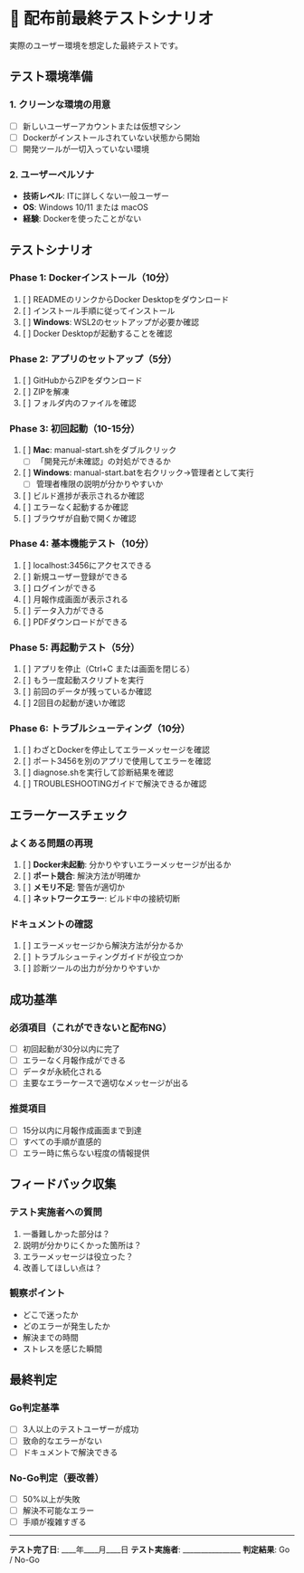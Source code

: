 # 🧪 配布前最終テストシナリオ

実際のユーザー環境を想定した最終テストです。

## テスト環境準備

### 1. クリーンな環境の用意
- [ ] 新しいユーザーアカウントまたは仮想マシン
- [ ] Dockerがインストールされていない状態から開始
- [ ] 開発ツールが一切入っていない環境

### 2. ユーザーペルソナ
- **技術レベル**: ITに詳しくない一般ユーザー
- **OS**: Windows 10/11 または macOS
- **経験**: Dockerを使ったことがない

## テストシナリオ

### Phase 1: Dockerインストール（10分）
1. [ ] READMEのリンクからDocker Desktopをダウンロード
2. [ ] インストール手順に従ってインストール
3. [ ] **Windows**: WSL2のセットアップが必要か確認
4. [ ] Docker Desktopが起動することを確認

### Phase 2: アプリのセットアップ（5分）
1. [ ] GitHubからZIPをダウンロード
2. [ ] ZIPを解凍
3. [ ] フォルダ内のファイルを確認

### Phase 3: 初回起動（10-15分）
1. [ ] **Mac**: manual-start.shをダブルクリック
   - [ ] 「開発元が未確認」の対処ができるか
2. [ ] **Windows**: manual-start.batを右クリック→管理者として実行
   - [ ] 管理者権限の説明が分かりやすいか
3. [ ] ビルド進捗が表示されるか確認
4. [ ] エラーなく起動するか確認
5. [ ] ブラウザが自動で開くか確認

### Phase 4: 基本機能テスト（10分）
1. [ ] localhost:3456にアクセスできる
2. [ ] 新規ユーザー登録ができる
3. [ ] ログインができる
4. [ ] 月報作成画面が表示される
5. [ ] データ入力ができる
6. [ ] PDFダウンロードができる

### Phase 5: 再起動テスト（5分）
1. [ ] アプリを停止（Ctrl+C または画面を閉じる）
2. [ ] もう一度起動スクリプトを実行
3. [ ] 前回のデータが残っているか確認
4. [ ] 2回目の起動が速いか確認

### Phase 6: トラブルシューティング（10分）
1. [ ] わざとDockerを停止してエラーメッセージを確認
2. [ ] ポート3456を別のアプリで使用してエラーを確認
3. [ ] diagnose.shを実行して診断結果を確認
4. [ ] TROUBLESHOOTINGガイドで解決できるか確認

## エラーケースチェック

### よくある問題の再現
1. [ ] **Docker未起動**: 分かりやすいエラーメッセージが出るか
2. [ ] **ポート競合**: 解決方法が明確か
3. [ ] **メモリ不足**: 警告が適切か
4. [ ] **ネットワークエラー**: ビルド中の接続切断

### ドキュメントの確認
1. [ ] エラーメッセージから解決方法が分かるか
2. [ ] トラブルシューティングガイドが役立つか
3. [ ] 診断ツールの出力が分かりやすいか

## 成功基準

### 必須項目（これができないと配布NG）
- [ ] 初回起動が30分以内に完了
- [ ] エラーなく月報作成ができる
- [ ] データが永続化される
- [ ] 主要なエラーケースで適切なメッセージが出る

### 推奨項目
- [ ] 15分以内に月報作成画面まで到達
- [ ] すべての手順が直感的
- [ ] エラー時に焦らない程度の情報提供

## フィードバック収集

### テスト実施者への質問
1. 一番難しかった部分は？
2. 説明が分かりにくかった箇所は？
3. エラーメッセージは役立った？
4. 改善してほしい点は？

### 観察ポイント
- どこで迷ったか
- どのエラーが発生したか
- 解決までの時間
- ストレスを感じた瞬間

## 最終判定

### Go判定基準
- [ ] 3人以上のテストユーザーが成功
- [ ] 致命的なエラーがない
- [ ] ドキュメントで解決できる

### No-Go判定（要改善）
- [ ] 50%以上が失敗
- [ ] 解決不可能なエラー
- [ ] 手順が複雑すぎる

---

**テスト完了日**: ____年____月____日
**テスト実施者**: ________________
**判定結果**: Go / No-Go